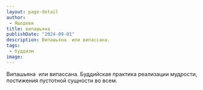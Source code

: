 ```yaml
---
layout: page-detail
author:
 - Яшодеви
title: випашьяна
publishDate: "2024-09-01"
description: Випашьяна  или випассана.
tags:
 - буддизм
image: 
---
```


Випашьяна &nbsp;или випассана.
Буддийская практика реализации мудрости, постижения пустотной сущности во всем.

